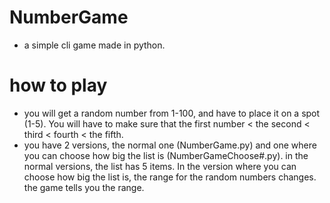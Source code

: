 # NumberGame
- a simple cli game made in python.

# how to play
- you will get a random number from 1-100, and have to place it on a spot (1-5). You will have to make sure that the first number < the second < third < fourth < the fifth.
- you have 2 versions, the normal one (NumberGame.py) and one where you can choose how big the list is (NumberGameChoose#.py). in the normal versions, the list has 5 items. In the version where you can choose how big the list is, the range for the random numbers changes. the game tells you the range.
